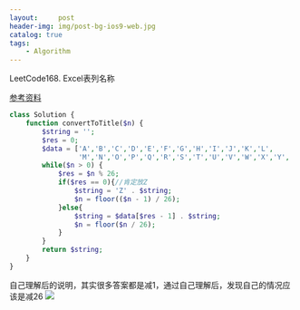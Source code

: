 ```yaml
---
layout:     post
header-img: img/post-bg-ios9-web.jpg
catalog: true
tags:
    - Algorithm
---
```


LeetCode168. Excel表列名称  

[参考资料](https://leetcode-cn.com/problems/excel-sheet-column-title/solution/xiang-xi-tong-su-de-si-lu-fen-xi-by-windliang-2/)

```php
class Solution {
    function convertToTitle($n) {
        $string = '';
        $res = 0;
        $data = ['A','B','C','D','E','F','G','H','I','J','K','L',
                 'M','N','O','P','Q','R','S','T','U','V','W','X','Y', 'Z'];
        while($n > 0) {
            $res = $n % 26;
            if($res == 0){//肯定放Z
                $string = 'Z' . $string;
                $n = floor(($n - 1) / 26);
            }else{
                $string = $data[$res - 1] . $string;
                $n = floor($n / 26);
            }
        }
        return $string;
    }
}
```

自己理解后的说明，其实很多答案都是减1，通过自己理解后，发现自己的情况应该是减26
![](https://tearknow.github.io/blog/img/2021052501.png)